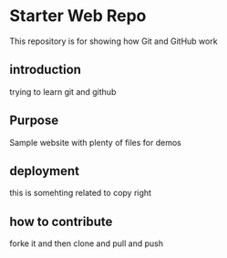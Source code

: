 # Starter Web Repo

This repository is for showing how Git and GitHub work

## introduction

trying to learn git and github 

## Purpose

Sample website with plenty of files for demos

## deployment

this is somehting related to copy right

## how to contribute

forke it and then clone and pull and push